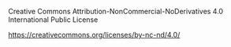 Creative Commons Attribution-NonCommercial-NoDerivatives 4.0 International Public License

https://creativecommons.org/licenses/by-nc-nd/4.0/
